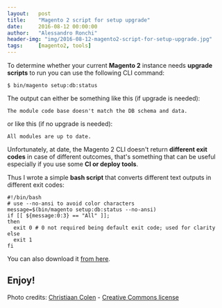 ```yaml
---
layout:   post
title:    "Magento 2 script for setup upgrade"
date:     2016-08-12 00:00:00
author:   "Alessandro Ronchi"
header-img: "img/2016-08-12-magento2-script-for-setup-upgrade.jpg"
tags:     [magento2, tools]
---
```

To determine whether your current **Magento 2** instance needs **upgrade scripts** to run you can use the following CLI command:

    $ bin/magento setup:db:status

The output can either be something like this (if upgrade is needed):

    The module code base doesn't match the DB schema and data.

or like this (if no upgrade is needed):

    All modules are up to date.    

Unfortunately, at date, the Magento 2 CLI doesn't return **different exit codes** in case of different outcomes, that's something that can be useful especially if you use some **CI or deploy tools**.

Thus I wrote a simple **bash script** that converts different text outputs in different exit codes:

    #!/bin/bash
    # use --no-ansi to avoid color characters
    message=$(bin/magento setup:db:status --no-ansi)
    if [[ ${message:0:3} == "All" ]];
    then
      exit 0 # 0 not required being default exit code; used for clarity
    else
      exit 1
    fi

You can also download it [from here](https://gist.github.com/aleron75/5b35f8b670ad24bffbca48c0370135ec).

Enjoy!
---
Photo credits: [Christiaan Colen](https://www.flickr.com/photos/132889348@N07/) - [Creative Commons license](https://creativecommons.org/licenses/by-nc-nd/2.0/)
